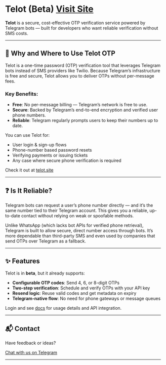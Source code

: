 # Telot (Beta) [Visit Site](https://dashboard.telot.site)

**Telot** is a secure, cost-effective OTP verification service powered by Telegram bots — built for developers who want reliable verification without SMS costs.

---

## 🔐 Why and Where to Use Telot OTP

Telot is a one-time password (OTP) verification tool that leverages Telegram bots instead of SMS providers like Twilio. Because Telegram’s infrastructure is free and secure, Telot allows you to deliver OTPs without per-message fees.

### Key Benefits:
- **Free**: No per-message billing — Telegram’s network is free to use.
- **Secure**: Backed by Telegram’s end-to-end encryption and verified user phone numbers.
- **Reliable**: Telegram regularly prompts users to keep their numbers up to date.

You can use Telot for:
- User login & sign-up flows
- Phone-number based password resets
- Verifying payments or issuing tickets
- Any case where secure phone verification is required

Check it out at [telot.site](https://dashboard.telot.site)

---

## ❓ Is It Reliable?

Telegram bots can request a user’s phone number directly — and it’s the same number tied to their Telegram account. This gives you a reliable, up-to-date contact without relying on weak or spoofable methods.

Unlike WhatsApp (which lacks bot APIs for verified phone retrieval), Telegram is built to allow secure, direct number access through bots. It’s more dependable than third-party SMS and even used by companies that send OTPs over Telegram as a fallback.

---

## ✨ Features

Telot is in **beta**, but it already supports:

- **Configurable OTP codes**: Send 4, 6, or 8-digit OTPs
- **Two-step verification**: Schedule and verify OTPs with your API key
- **Resend logic**: Reuse valid codes and get metadata on expiry
- **Telegram-native flow**: No need for phone gateways or message queues

Login and see [docs](https://dashboard.telot.site) for usage details and API integration.

---

## 📬 Contact

Have feedback or ideas?

[Chat with us on Telegram](https://t.me/telot_support)

---
